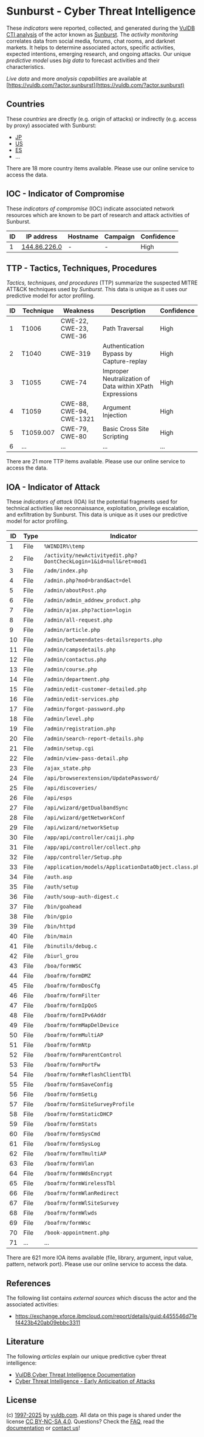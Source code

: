 # Sunburst - Cyber Threat Intelligence

These _indicators_ were reported, collected, and generated during the [VulDB CTI analysis](https://vuldb.com/?kb.cti) of the actor known as [Sunburst](https://vuldb.com/?actor.sunburst). The _activity monitoring_ correlates data from social media, forums, chat rooms, and darknet markets. It helps to determine associated actors, specific activities, expected intentions, emerging research, and ongoing attacks. Our unique _predictive model_ uses _big data_ to forecast activities and their characteristics.

_Live data_ and more _analysis capabilities_ are available at [https://vuldb.com/?actor.sunburst](https://vuldb.com/?actor.sunburst)

## Countries

These _countries_ are directly (e.g. origin of attacks) or indirectly (e.g. access by proxy) associated with Sunburst:

* [JP](https://vuldb.com/?country.jp)
* [US](https://vuldb.com/?country.us)
* [ES](https://vuldb.com/?country.es)
* ...

There are 18 more country items available. Please use our online service to access the data.

## IOC - Indicator of Compromise

These _indicators of compromise_ (IOC) indicate associated network resources which are known to be part of research and attack activities of Sunburst.

ID | IP address | Hostname | Campaign | Confidence
-- | ---------- | -------- | -------- | ----------
1 | [144.86.226.0](https://vuldb.com/?ip.144.86.226.0) | - | - | High

## TTP - Tactics, Techniques, Procedures

_Tactics, techniques, and procedures_ (TTP) summarize the suspected MITRE ATT&CK techniques used by _Sunburst_. This data is unique as it uses our predictive model for actor profiling.

ID | Technique | Weakness | Description | Confidence
-- | --------- | -------- | ----------- | ----------
1 | T1006 | CWE-22, CWE-23, CWE-36 | Path Traversal | High
2 | T1040 | CWE-319 | Authentication Bypass by Capture-replay | High
3 | T1055 | CWE-74 | Improper Neutralization of Data within XPath Expressions | High
4 | T1059 | CWE-88, CWE-94, CWE-1321 | Argument Injection | High
5 | T1059.007 | CWE-79, CWE-80 | Basic Cross Site Scripting | High
6 | ... | ... | ... | ...

There are 21 more TTP items available. Please use our online service to access the data.

## IOA - Indicator of Attack

These _indicators of attack_ (IOA) list the potential fragments used for technical activities like reconnaissance, exploitation, privilege escalation, and exfiltration by Sunburst. This data is unique as it uses our predictive model for actor profiling.

ID | Type | Indicator | Confidence
-- | ---- | --------- | ----------
1 | File | `%WINDIR%\temp` | High
2 | File | `/activity/newActivityedit.php?DontCheckLogin=1&id=null&ret=mod1` | High
3 | File | `/adm/index.php` | High
4 | File | `/admin.php?mod=brand&act=del` | High
5 | File | `/admin/aboutPost.php` | High
6 | File | `/admin/admin_addnew_product.php` | High
7 | File | `/admin/ajax.php?action=login` | High
8 | File | `/admin/all-request.php` | High
9 | File | `/admin/article.php` | High
10 | File | `/admin/betweendates-detailsreports.php` | High
11 | File | `/admin/campsdetails.php` | High
12 | File | `/admin/contactus.php` | High
13 | File | `/admin/course.php` | High
14 | File | `/admin/department.php` | High
15 | File | `/admin/edit-customer-detailed.php` | High
16 | File | `/admin/edit-services.php` | High
17 | File | `/admin/forgot-password.php` | High
18 | File | `/admin/level.php` | High
19 | File | `/admin/registration.php` | High
20 | File | `/admin/search-report-details.php` | High
21 | File | `/admin/setup.cgi` | High
22 | File | `/admin/view-pass-detail.php` | High
23 | File | `/ajax_state.php` | High
24 | File | `/api/browserextension/UpdatePassword/` | High
25 | File | `/api/discoveries/` | High
26 | File | `/api/esps` | Medium
27 | File | `/api/wizard/getDualbandSync` | High
28 | File | `/api/wizard/getNetworkConf` | High
29 | File | `/api/wizard/networkSetup` | High
30 | File | `/app/api/controller/caiji.php` | High
31 | File | `/app/api/controller/collect.php` | High
32 | File | `/app/controller/Setup.php` | High
33 | File | `/application/models/ApplicationDataObject.class.php` | High
34 | File | `/auth.asp` | Medium
35 | File | `/auth/setup` | Medium
36 | File | `/auth/soup-auth-digest.c` | High
37 | File | `/bin/goahead` | Medium
38 | File | `/bin/gpio` | Medium
39 | File | `/bin/httpd` | Medium
40 | File | `/bin/main` | Medium
41 | File | `/binutils/debug.c` | High
42 | File | `/biurl_grou` | Medium
43 | File | `/boa/formWSC` | Medium
44 | File | `/boafrm/formDMZ` | High
45 | File | `/boafrm/formDosCfg` | High
46 | File | `/boafrm/formFilter` | High
47 | File | `/boafrm/formIpQoS` | High
48 | File | `/boafrm/formIPv6Addr` | High
49 | File | `/boafrm/formMapDelDevice` | High
50 | File | `/boafrm/formMultiAP` | High
51 | File | `/boafrm/formNtp` | High
52 | File | `/boafrm/formParentControl` | High
53 | File | `/boafrm/formPortFw` | High
54 | File | `/boafrm/formReflashClientTbl` | High
55 | File | `/boafrm/formSaveConfig` | High
56 | File | `/boafrm/formSetLg` | High
57 | File | `/boafrm/formSiteSurveyProfile` | High
58 | File | `/boafrm/formStaticDHCP` | High
59 | File | `/boafrm/formStats` | High
60 | File | `/boafrm/formSysCmd` | High
61 | File | `/boafrm/formSysLog` | High
62 | File | `/boafrm/formTmultiAP` | High
63 | File | `/boafrm/formVlan` | High
64 | File | `/boafrm/formWdsEncrypt` | High
65 | File | `/boafrm/formWirelessTbl` | High
66 | File | `/boafrm/formWlanRedirect` | High
67 | File | `/boafrm/formWlSiteSurvey` | High
68 | File | `/boafrm/formWlwds` | High
69 | File | `/boafrm/formWsc` | High
70 | File | `/book-appointment.php` | High
71 | ... | ... | ...

There are 621 more IOA items available (file, library, argument, input value, pattern, network port). Please use our online service to access the data.

## References

The following list contains _external sources_ which discuss the actor and the associated activities:

* https://exchange.xforce.ibmcloud.com/report/details/guid:4455546d71ef4423b420ab09ebbc3311

## Literature

The following _articles_ explain our unique predictive cyber threat intelligence:

* [VulDB Cyber Threat Intelligence Documentation](https://vuldb.com/?kb.cti)
* [Cyber Threat Intelligence - Early Anticipation of Attacks](https://www.scip.ch/en/?labs.20201022)

## License

(c) [1997-2025](https://vuldb.com/?kb.changelog) by [vuldb.com](https://vuldb.com/?kb.about). All data on this page is shared under the license [CC BY-NC-SA 4.0](https://creativecommons.org/licenses/by-nc-sa/4.0/). Questions? Check the [FAQ](https://vuldb.com/?kb.faq), read the [documentation](https://vuldb.com/?kb) or [contact us](https://vuldb.com/?contact)!

